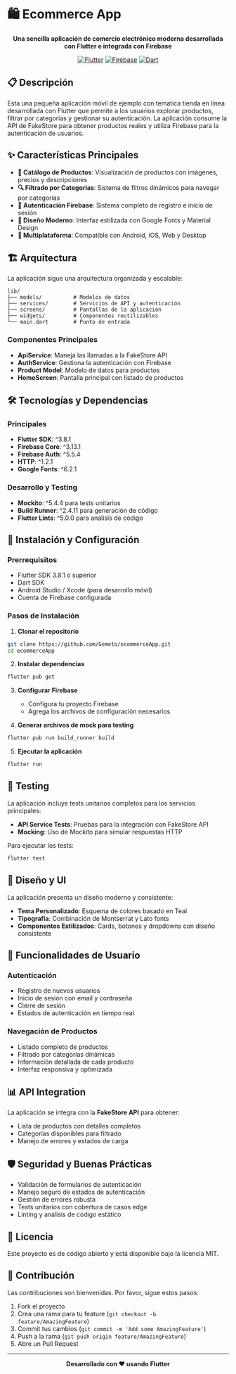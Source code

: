 


# 🛍️ Ecommerce App

<div align="center">

**Una sencilla aplicación de comercio electrónico moderna desarrollada con Flutter e integrada con Firebase**

[![Flutter](https://img.shields.io/badge/Flutter-3.8.1+-02569B?style=for-the-badge&logo=flutter&logoColor=white)](https://flutter.dev)
[![Firebase](https://img.shields.io/badge/Firebase-FFCA28?style=for-the-badge&logo=firebase&logoColor=black)](https://firebase.google.com)
[![Dart](https://img.shields.io/badge/Dart-0175C2?style=for-the-badge&logo=dart&logoColor=white)](https://dart.dev)

</div>

## 📋 Descripción

Esta una pequeña aplicación móvil de ejemplo con tematica tienda en línea desarrollada con Flutter que permite a los usuarios explorar productos, filtrar por categorías y gestionar su autenticación. La aplicación consume la API de FakeStore para obtener productos reales y utiliza Firebase para la autenticación de usuarios.

## ✨ Características Principales

- **🛒 Catálogo de Productos**: Visualización de productos con imágenes, precios y descripciones
- **🔍 Filtrado por Categorías**: Sistema de filtros dinámicos para navegar por categorías 
- **🔐 Autenticación Firebase**: Sistema completo de registro e inicio de sesión
- **🎨 Diseño Moderno**: Interfaz estilizada con Google Fonts y Material Design
- **📱 Multiplataforma**: Compatible con Android, iOS, Web y Desktop
## 🏗️ Arquitectura

La aplicación sigue una arquitectura organizada y escalable:

```
lib/
├── models/          # Modelos de datos
├── services/        # Servicios de API y autenticación
├── screens/         # Pantallas de la aplicación
├── widgets/         # Componentes reutilizables
└── main.dart        # Punto de entrada
```

### Componentes Principales

- **ApiService**: Maneja las llamadas a la FakeStore API
- **AuthService**: Gestiona la autenticación con Firebase
- **Product Model**: Modelo de datos para productos
- **HomeScreen**: Pantalla principal con listado de productos

## 🛠️ Tecnologías y Dependencias

### Principales
- **Flutter SDK**: ^3.8.1
- **Firebase Core**: ^3.13.1
- **Firebase Auth**: ^5.5.4
- **HTTP**: ^1.2.1
- **Google Fonts**: ^6.2.1

### Desarrollo y Testing
- **Mockito**: ^5.4.4 para tests unitarios
- **Build Runner**: ^2.4.11 para generación de código
- **Flutter Lints**: ^5.0.0 para análisis de código

## 🚀 Instalación y Configuración

### Prerrequisitos
- Flutter SDK 3.8.1 o superior
- Dart SDK
- Android Studio / Xcode (para desarrollo móvil)
- Cuenta de Firebase configurada

### Pasos de Instalación

1. **Clonar el repositorio**
```bash
git clone https://github.com/Gemeto/ecommerceApp.git
cd ecommerceApp
```

2. **Instalar dependencias**
```bash
flutter pub get
```

3. **Configurar Firebase**
   - Configura tu proyecto Firebase
   - Agrega los archivos de configuración necesarios

4. **Generar archivos de mock para testing**
```bash
flutter pub run build_runner build
```

5. **Ejecutar la aplicación**
```bash
flutter run
```

## 🧪 Testing

La aplicación incluye tests unitarios completos para los servicios principales:

- **API Service Tests**: Pruebas para la integración con FakeStore API
- **Mocking**: Uso de Mockito para simular respuestas HTTP

Para ejecutar los tests:
```bash
flutter test
```

## 🎨 Diseño y UI

La aplicación presenta un diseño moderno y consistente:

- **Tema Personalizado**: Esquema de colores basado en Teal 
- **Tipografía**: Combinación de Montserrat y Lato fonts
- **Componentes Estilizados**: Cards, botones y dropdowns con diseño consistente

## 📱 Funcionalidades de Usuario

### Autenticación
- Registro de nuevos usuarios
- Inicio de sesión con email y contraseña
- Cierre de sesión
- Estados de autenticación en tiempo real

### Navegación de Productos
- Listado completo de productos
- Filtrado por categorías dinámicas
- Información detallada de cada producto
- Interfaz responsiva y optimizada

## 📊 API Integration

La aplicación se integra con la **FakeStore API** para obtener:
- Lista de productos con detalles completos
- Categorías disponibles para filtrado
- Manejo de errores y estados de carga

## 🛡️ Seguridad y Buenas Prácticas

- Validación de formularios de autenticación
- Manejo seguro de estados de autenticación
- Gestión de errores robusta
- Tests unitarios con cobertura de casos edge
- Linting y análisis de código estático

## 📄 Licencia

Este proyecto es de código abierto y está disponible bajo la licencia MIT.

## 🤝 Contribución

Las contribuciones son bienvenidas. Por favor, sigue estos pasos:

1. Fork el proyecto
2. Crea una rama para tu feature (`git checkout -b feature/AmazingFeature`)
3. Commit tus cambios (`git commit -m 'Add some AmazingFeature'`)
4. Push a la rama (`git push origin feature/AmazingFeature`)
5. Abre un Pull Request

---

<div align="center">

**Desarrollado con ❤️ usando Flutter**

</div>
